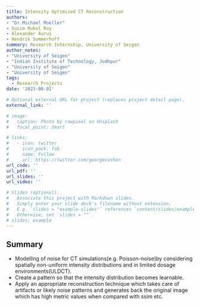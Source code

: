```yaml
---
title: Intensity Optimized CT Reconstruction
authors: 
- "Dr.Michael Moeller"
- Susim Mukul Roy
- Alexander Aurus
- Hendrik Sommerhoff
summary: Research Internship, University of Seigen
author_notes:
- "University of Seigen"
- "Indian Institute of Technology, Jodhpur"
- "University of Seigen"
- "University of Seigen"
tags:
  - Research Projects
date: '2023-08-01'

# Optional external URL for project (replaces project detail page).
external_link: ''

# image:
#   caption: Photo by rawpixel on Unsplash
#   focal_point: Smart

# links:
#   - icon: twitter
#     icon_pack: fab
#     name: Follow
#     url: https://twitter.com/georgecushen
url_code: ''
url_pdf: ''
url_slides: ''
url_video: ''

# Slides (optional).
#   Associate this project with Markdown slides.
#   Simply enter your slide deck's filename without extension.
#   E.g. `slides = "example-slides"` references `content/slides/example-slides.md`.
#   Otherwise, set `slides = ""`.
# slides: example
---
```


## Summary 
- Modelling of noise for CT simulations(e.g. Poisson-noise)by considering spatially non-uniform intensity distributions and in limited dosage environments(ULDCT). 
- Create a pattern so that the intensity distribution becomes learnable.
- Apply an appropriate reconstruction technique which takes care of artifacts or likely noise patterns and generates back the original image which has high metric values when compared with ssim etc.